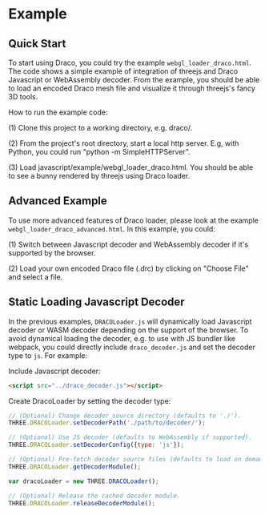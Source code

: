 Example
===========

Quick Start
-----------
To start using Draco, you could try the example `webgl_loader_draco.html`.
The code shows a simple example of integration of threejs and Draco Javascript or WebAssembly decoder. From the example, you should be able to load an encoded Draco mesh file and visualize it through threejs's fancy 3D tools.

How to run the example code:

(1) Clone this project to a working directory, e.g. draco/.

(2) From the project's root directory, start a local http server.
E.g, with Python, you could run "python -m SimpleHTTPServer".

(3) Load javascript/example/webgl_loader_draco.html. You should be able to see
a bunny rendered by threejs using Draco loader.

Advanced Example
---------------------
To use more advanced features of Draco loader, please look at the example `webgl_loader_draco_advanced.html`.
In this example, you could:

(1) Switch between Javascript decoder and WebAssembly decoder if it's supported by the browser.

(2) Load your own encoded Draco file (.drc) by clicking on "Choose File" and select a file.

Static Loading Javascript Decoder
---------------------------------

In the previous examples, `DRACOLoader.js` will dynamically load Javascript decoder or
WASM decoder depending on the support of the browser. To avoid dynamical loading the decoder, e.g. to use with JS bundler like webpack, you could directly include `draco_decoder.js` and set the decoder type to `js`. For example:

Include Javascript decoder:
~~~~~ html
<script src="../draco_decoder.js"></script>
~~~~~

Create DracoLoader by setting the decoder type:
~~~~~ js
// (Optional) Change decoder source directory (defaults to './').
THREE.DRACOLoader.setDecoderPath('./path/to/decoder/');

// (Optional) Use JS decoder (defaults to WebAssembly if supported).
THREE.DRACOLoader.setDecoderConfig({type: 'js'});

// (Optional) Pre-fetch decoder source files (defaults to load on demand).
THREE.DRACOLoader.getDecoderModule();

var dracoLoader = new THREE.DRACOLoader();

// (Optional) Release the cached decoder module.
THREE.DRACOLoader.releaseDecoderModule();
~~~~~
